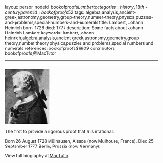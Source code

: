layout: person
nodeid: bookofproofs$Lambert
categories: history,18th-century
parentid: bookofproofs$52
tags: algebra,analysis,ancient-greek,astronomy,geometry,group-theory,number-theory,physics,puzzles-and-problems,special-numbers-and-numerals
title: Lambert, Johann Heinrich
born: 1728
died: 1777
description: Some facts about Johann Heinrich Lambert
keywords: lambert, johann heinrich,algebra,analysis,ancient greek,astronomy,geometry,group theory,number theory,physics,puzzles and problems,special numbers and numerals
references: bookofproofs$6909
contributors: bookofproofs,@MacTutor

---


---

![Lambert.jpg](https://github.com/bookofproofs/bookofproofs.github.io/blob/main/_sources/_assets/images/portraits/Lambert.jpg?raw=true)

The first to provide a rigorous proof that $\pi$ is irrational.

Born 26 August 1728 Mülhausen, Alsace (now Mulhouse, France). Died 25 September 1777 Berlin, Prussia (now Germany).


View full biography at [MacTutor](https://mathshistory.st-andrews.ac.uk/Biographies/Lambert/).